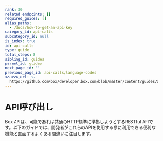 ```yaml
---
rank: 30
related_endpoints: []
required_guides: []
alias_paths:
  - /docs/how-to-get-an-api-key
category_id: api-calls
subcategory_id: null
is_index: true
id: api-calls
type: guide
total_steps: 8
sibling_id: guides
parent_id: guides
next_page_id: ''
previous_page_id: api-calls/language-codes
source_url: >-
  https://github.com/box/developer.box.com/blob/master/content/guides/api-calls/index.md
---
```

# API呼び出し

Box APIは、可能であれば共通のHTTP標準に準拠しようとするRESTful APIです。以下のガイドでは、開発者がこれらのAPIを使用する際に利用できる便利な機能と直面するよくある間違いに注目します。
